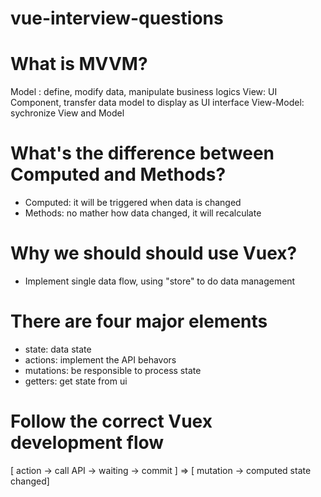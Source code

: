 # vue-interview-questions

# What is MVVM?
Model : define, modify data, manipulate business logics
View: UI Component, transfer data model to display as UI interface
View-Model: sychronize View and Model


# What's the difference between Computed and Methods?

- Computed: it will be triggered when data is changed
- Methods: no mather how data changed, it will recalculate

# Why we should should use Vuex?
- Implement single data flow, using "store" to do data management


# There are four major elements
- state: data state
- actions: implement the API behavors
- mutations: be responsible to process state
- getters: get state from ui


# Follow the correct Vuex development flow
[ action -> call API -> waiting -> commit ] => [ mutation -> computed state changed]




